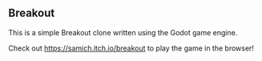 ## Breakout

This is a simple Breakout clone written using the Godot game engine.

Check out https://samich.itch.io/breakout to play the game in the browser!